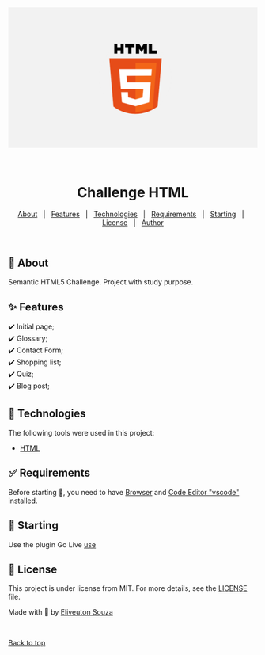 <div align="center" id="top"> 
  <img src="./.github/challenge-html.png" alt="Desafio Html" />

&#xa0;

  <!-- <a href="https://desafiohtml.netlify.app">Demo</a> -->
</div>

<h1 align="center">Challenge HTML</h1>

<!-- <p align="center"> -->
  <!-- <img alt="Github top language" src="https://img.shields.io/github/languages/top/{{YOUR_GITHUB_USERNAME}}/desafio-html?color=56BEB8"> -->

  <!-- <img alt="Github language count" src="https://img.shields.io/github/languages/count/{{YOUR_GITHUB_USERNAME}}/desafio-html?color=56BEB8"> -->

 <!--  <img alt="Repository size" src="https://img.shields.io/github/repo-size/{{YOUR_GITHUB_USERNAME}}/desafio-html?color=56BEB8"> -->

  <!-- <img alt="License" src="https://img.shields.io/github/license/{{YOUR_GITHUB_USERNAME}}/desafio-html?color=56BEB8"> -->

  <!-- <img alt="Github issues" src="https://img.shields.io/github/issues/{{YOUR_GITHUB_USERNAME}}/desafio-html?color=56BEB8" /> -->

  <!-- <img alt="Github forks" src="https://img.shields.io/github/forks/{{YOUR_GITHUB_USERNAME}}/desafio-html?color=56BEB8" /> -->

  <!-- <img alt="Github stars" src="https://img.shields.io/github/stars/{{YOUR_GITHUB_USERNAME}}/desafio-html?color=56BEB8" /> -->
<!-- </p> -->

<!-- Status -->

<!-- <h4 align="center">
	🚧  Desafio Html 🚀 Under construction...  🚧
</h4>

<hr> -->

<p align="center">
  <a href="#dart-about">About</a> &#xa0; | &#xa0; 
  <a href="#sparkles-features">Features</a> &#xa0; | &#xa0;
  <a href="#rocket-technologies">Technologies</a> &#xa0; | &#xa0;
  <a href="#white_check_mark-requirements">Requirements</a> &#xa0; | &#xa0;
  <a href="#checkered_flag-starting">Starting</a> &#xa0; | &#xa0;
  <a href="#memo-license">License</a> &#xa0; | &#xa0;
  <a href="https://github.com/{{YOUR_GITHUB_USERNAME}}" target="_blank">Author</a>
</p>

<br>

## :dart: About

Semantic HTML5 Challenge. Project with study purpose.

## :sparkles: Features

:heavy_check_mark: Initial page;\
:heavy_check_mark: Glossary;\
:heavy_check_mark: Contact Form;\
:heavy_check_mark: Shopping list;\
:heavy_check_mark: Quiz;\
:heavy_check_mark: Blog post;

## :rocket: Technologies

The following tools were used in this project:

- [HTML](https://developer.mozilla.org/pt-BR/docs/Web/HTML/Element)

## :white_check_mark: Requirements

Before starting :checkered_flag:, you need to have [Browser](https://www.google.com/intl/pt-BR/chrome/) and [Code Editor "vscode"](https://code.visualstudio.com/) installed.

## :checkered_flag: Starting

Use the plugin Go Live [use](https://marketplace.visualstudio.com/items?itemName=ritwickdey.LiveServer)

## :memo: License

This project is under license from MIT. For more details, see the [LICENSE](LICENSE.md) file.

Made with 💜 by <a href="https://github.com/{{YOUR_GITHUB_USERNAME}}" target="_blank">Eliveuton Souza</a>

&#xa0;

<a href="#top">Back to top</a>
